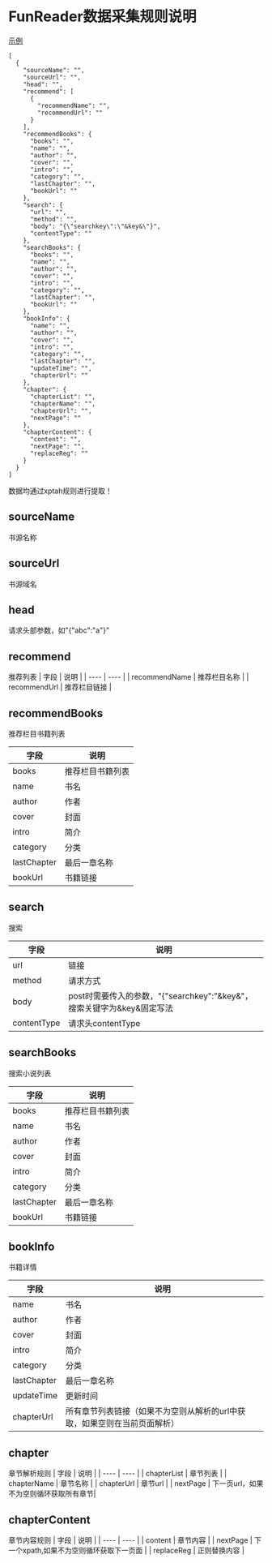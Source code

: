 # FunReader数据采集规则说明

[示例](https://github.com/gstory0404/fun_reader/blob/master/file/spider.json)


```
[
  {
    "sourceName": "",
    "sourceUrl": "",
    "head": "",
    "recommend": [
      {
        "recommendName": "",
        "recommendUrl": ""
      }
    ],
    "recommendBooks": {
      "books": "",
      "name": "",
      "author": "",
      "cover": "",
      "intro": "",
      "category": "",
      "lastChapter": "",
      "bookUrl": ""
    },
    "search": {
      "url": "",
      "method": "",
      "body": "{\"searchkey\":\"&key&\"}",
      "contentType": ""
    },
    "searchBooks": {
      "books": "",
      "name": "",
      "author": "",
      "cover": "",
      "intro": "",
      "category": "",
      "lastChapter": "",
      "bookUrl": ""
    },
    "bookInfo": {
      "name": "",
      "author": "",
      "cover": "",
      "intro": "",
      "category": "",
      "lastChapter": "",
      "updateTime": "",
      "chapterUrl": ""
    },
    "chapter": {
      "chapterList": "",
      "chapterName": "",
      "chapterUrl": "",
      "nextPage": ""
    },
    "chapterContent": {
      "content": "",
      "nextPage": "",
      "replaceReg": ""
    }
  }
]
```

数据均通过xptah规则进行提取！

## sourceName
书源名称

## sourceUrl
书源域名

## head
请求头部参数，如"{\"abc\":\"a\"}"

## recommend
推荐列表
|  字段   | 说明  |
|  ----  | ----  |
|  recommendName  | 推荐栏目名称  |
|  recommendUrl  | 推荐栏目链接  |



## recommendBooks
推荐栏目书籍列表

|  字段   | 说明  |
|  ----  | ----  |
|  books  | 推荐栏目书籍列表  |
|  name  | 书名  |
|  author  | 作者  |
|  cover  | 封面  |
|  intro  | 简介  |
|  category  | 分类  |
|  lastChapter  | 最后一章名称  |
|  bookUrl  | 书籍链接  |

## search
搜索

|  字段   | 说明  |
|  ----  | ----  |
|  url  | 链接  |
|  method  | 请求方式  |
|  body  | post时需要传入的参数，"{\"searchkey\":\"&key&\"，搜索关键字为&key&固定写法  |
|  contentType  | 请求头contentType  |

## searchBooks
搜索小说列表

|  字段   | 说明  |
|  ----  | ----  |
|  books  | 推荐栏目书籍列表  |
|  name  | 书名  |
|  author  | 作者  |
|  cover  | 封面  |
|  intro  | 简介  |
|  category  | 分类  |
|  lastChapter  | 最后一章名称  |
|  bookUrl  | 书籍链接  |

## bookInfo
书籍详情

|  字段   | 说明  |
|  ----  | ----  |
|  name  | 书名  |
|  author  | 作者  |
|  cover  | 封面  |
|  intro  | 简介  |
|  category  | 分类  |
|  lastChapter  | 最后一章名称  |
|  updateTime  | 更新时间  |
|  chapterUrl  | 所有章节列表链接（如果不为空则从解析的url中获取，如果空则在当前页面解析）  |

## chapter
章节解析规则
|  字段   | 说明  |
|  ----  | ----  |
|  chapterList  | 章节列表  |
|  chapterName  | 章节名称  |
|  chapterUrl  | 章节url  |
|  nextPage  | 下一页url，如果不为空则循环获取所有章节|

## chapterContent
章节内容规则
|  字段   | 说明  |
|  ----  | ----  |
|  content  | 章节内容  |
|  nextPage  | 下一个xpath,如果不为空则循环获取下一页面  |
|  replaceReg  | 正则替换内容  |
